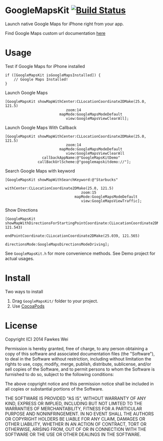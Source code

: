 # GoogleMapsKit  [![Build Status](https://travis-ci.org/fawkeswei/GoogleMapsKit.png?branch=master)](https://travis-ci.org/fawkeswei/GoogleMapsKit)

Launch native Google Maps for iPhone right from your app.

Find Google Maps custom url documentation [here](https://developers.google.com/maps/documentation/ios/urlscheme) 


# Usage

Test if Google Maps for iPhone installed

	if ([GoogleMapsKit isGoogleMapsInstalled]) {
		// Google Maps Installed!
	}
    	
Launch Google Maps

	[GoogleMapsKit showMapWithCenter:CLLocationCoordinate2DMake(25.0, 121.5)
	                            zoom:14
	                         mapMode:GoogleMapsModeDefault
	                            view:GoogleMapsViewClearAll];

Launch Google Maps With Callback

	[GoogleMapsKit showMapWithCenter:CLLocationCoordinate2DMake(25.0, 121.5)
	                            zoom:14
	                         mapMode:GoogleMapsModeDefault
	                            view:GoogleMapsViewClearAll
	                 callbackAppName:@"GoogleMapsKitDemo"
	               callBackUrlScheme:@"googlemapskitdemo://"];

Search Google Maps with keyword

	[GoogleMapsKit showMapWithSearchKeyword:@"Starbucks"
	                             withCenter:CLLocationCoordinate2DMake(25.0, 121.5)
	                                   zoom:15
	                                mapMode:GoogleMapsModeDefault
	                                   view:GoogleMapsViewTraffic];

	
Show Directions

    [GoogleMapsKit showMapWithDirectionsForStartingPointCoordinate:CLLocationCoordinate2DMake(25.027, 121.543)
                                                endPointCoordinate:CLLocationCoordinate2DMake(25.039, 121.565)
                                                    directionsMode:GoogleMapsDirectionsModeDriving];


See `GoogleMapsKit.h` for more convenience methods. See Demo project for actual usages.

# Install

Two ways to install

1. Drag `GoogleMapsKit/` folder to your project.
2. Use [CocoaPods](https://github.com/CocoaPods/CocoaPods)


# License

Copyright (C) 2014 Fawkes Wei

Permission is hereby granted, free of charge, to any person obtaining a copy of
this software and associated documentation files (the "Software"), to deal in
the Software without restriction, including without limitation the rights to
use, copy, modify, merge, publish, distribute, sublicense, and/or sell copies of
the Software, and to permit persons to whom the Software is furnished to do so,
subject to the following conditions:

The above copyright notice and this permission notice shall be included in all
copies or substantial portions of the Software.

THE SOFTWARE IS PROVIDED "AS IS", WITHOUT WARRANTY OF ANY KIND, EXPRESS OR
IMPLIED, INCLUDING BUT NOT LIMITED TO THE WARRANTIES OF MERCHANTABILITY, FITNESS
FOR A PARTICULAR PURPOSE AND NONINFRINGEMENT. IN NO EVENT SHALL THE AUTHORS OR
COPYRIGHT HOLDERS BE LIABLE FOR ANY CLAIM, DAMAGES OR OTHER LIABILITY, WHETHER
IN AN ACTION OF CONTRACT, TORT OR OTHERWISE, ARISING FROM, OUT OF OR IN
CONNECTION WITH THE SOFTWARE OR THE USE OR OTHER DEALINGS IN THE SOFTWARE.
